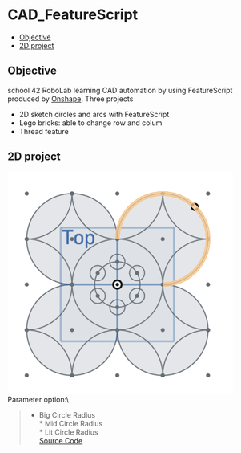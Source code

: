 # CAD_FeatureScript

* [Objective](#objective)
* [2D project](#2D-project)

## Objective
school 42 RoboLab learning CAD automation by using FeatureScript produced by [Onshape](https://www.onshape.com/).
Three projects
* 2D sketch circles and arcs with FeatureScript
* Lego bricks: able to change row and colum
* Thread feature

## 2D project
![](/image/2D_Circles.png)\
Parameter option:\
>   * Big Circle Radius\
    * Mid Circle Radius\
    * Lit Circle Radius\
[Source Code](https://github.com/JCTGY/onshape_CAD_FeatureScript/blob/master/2D_circles.fs)
